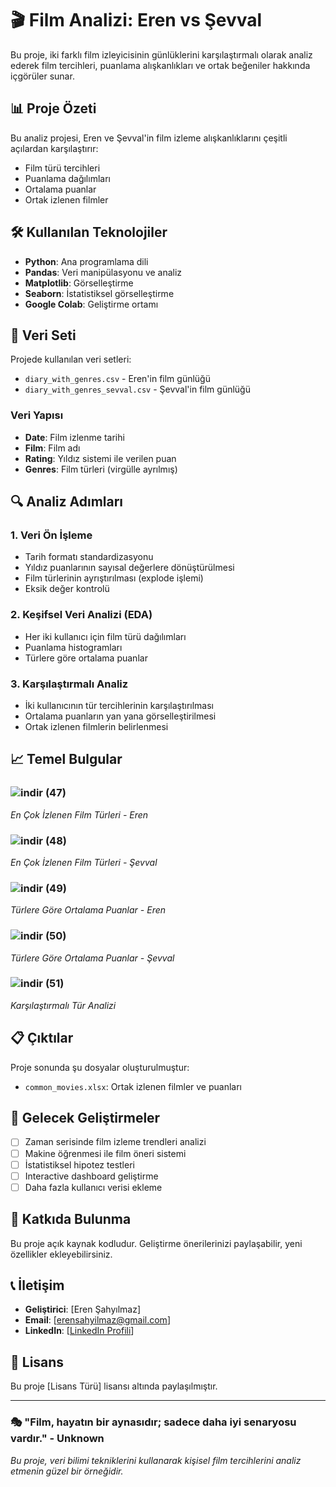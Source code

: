 # 🎬 Film Analizi: Eren vs Şevval

Bu proje, iki farklı film izleyicisinin günlüklerini karşılaştırmalı olarak analiz ederek film tercihleri, puanlama alışkanlıkları ve ortak beğeniler hakkında içgörüler sunar.

## 📊 Proje Özeti

Bu analiz projesi, Eren ve Şevval'in film izleme alışkanlıklarını çeşitli açılardan karşılaştırır:
- Film türü tercihleri
- Puanlama dağılımları
- Ortalama puanlar
- Ortak izlenen filmler

## 🛠️ Kullanılan Teknolojiler

- **Python**: Ana programlama dili
- **Pandas**: Veri manipülasyonu ve analiz
- **Matplotlib**: Görselleştirme
- **Seaborn**: İstatistiksel görselleştirme
- **Google Colab**: Geliştirme ortamı

## 📁 Veri Seti

Projede kullanılan veri setleri:
- `diary_with_genres.csv` - Eren'in film günlüğü
- `diary_with_genres_sevval.csv` - Şevval'in film günlüğü

### Veri Yapısı
- **Date**: Film izlenme tarihi
- **Film**: Film adı
- **Rating**: Yıldız sistemi ile verilen puan
- **Genres**: Film türleri (virgülle ayrılmış)

## 🔍 Analiz Adımları

### 1. Veri Ön İşleme
- Tarih formatı standardizasyonu
- Yıldız puanlarının sayısal değerlere dönüştürülmesi
- Film türlerinin ayrıştırılması (explode işlemi)
- Eksik değer kontrolü

### 2. Keşifsel Veri Analizi (EDA)
- Her iki kullanıcı için film türü dağılımları
- Puanlama histogramları
- Türlere göre ortalama puanlar

### 3. Karşılaştırmalı Analiz
- İki kullanıcının tür tercihlerinin karşılaştırılması
- Ortalama puanların yan yana görselleştirilmesi
- Ortak izlenen filmlerin belirlenmesi

## 📈 Temel Bulgular

### ![indir (47)](https://github.com/user-attachments/assets/d63e9805-da2b-453a-9c9f-756bc5b8ad86)
*En Çok İzlenen Film Türleri - Eren*
<!-- Eren'in en çok izlediği türlerin bar grafiği -->

### ![indir (48)](https://github.com/user-attachments/assets/b49ad125-b22c-4cda-8cab-0fb4dc02e15a)

*En Çok İzlenen Film Türleri - Şevval*
<!-- Şevval'in en çok izlediği türlerin bar grafiği -->

### ![indir (49)](https://github.com/user-attachments/assets/b64a10a3-229d-4c90-b38d-c8a3045fe432)

*Türlere Göre Ortalama Puanlar - Eren*
<!-- Eren'in türlere verdiği ortalama puanlar -->

### ![indir (50)](https://github.com/user-attachments/assets/f6fa164d-31a9-4de1-839b-04cbb811c0d0)

*Türlere Göre Ortalama Puanlar - Şevval*
<!-- Şevval'in türlere verdiği ortalama puanlar -->

### ![indir (51)](https://github.com/user-attachments/assets/c4a080db-9db2-448a-a30f-f3a4d0040667)

*Karşılaştırmalı Tür Analizi*
<!-- İki kullanıcının tür tercihlerinin yan yana karşılaştırması -->


## 📋 Çıktılar

Proje sonunda şu dosyalar oluşturulmuştur:
- `common_movies.xlsx`: Ortak izlenen filmler ve puanları

## 🚀 Gelecek Geliştirmeler

- [ ] Zaman serisinde film izleme trendleri analizi
- [ ] Makine öğrenmesi ile film öneri sistemi
- [ ] İstatistiksel hipotez testleri
- [ ] Interactive dashboard geliştirme
- [ ] Daha fazla kullanıcı verisi ekleme

## 🤝 Katkıda Bulunma

Bu proje açık kaynak kodludur. Geliştirme önerilerinizi paylaşabilir, yeni özellikler ekleyebilirsiniz.

## 📞 İletişim

- **Geliştirici**: [Eren Şahyılmaz]
- **Email**: [erensahyilmaz@gmail.com]
- **LinkedIn**: [[LinkedIn Profili](https://www.linkedin.com/in/eren-sahyilmaz/)]

## 📄 Lisans

Bu proje [Lisans Türü] lisansı altında paylaşılmıştır.

---

### 🎭 "Film, hayatın bir aynasıdır; sadece daha iyi senaryosu vardır." - Unknown

*Bu proje, veri bilimi tekniklerini kullanarak kişisel film tercihlerini analiz etmenin güzel bir örneğidir.*
